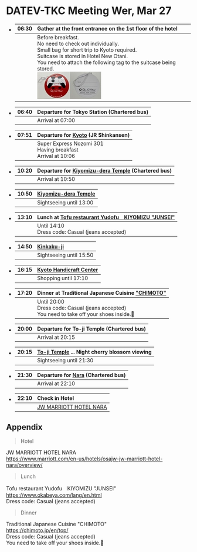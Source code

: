 # DATEV-TKC Meeting Wer, Mar 27

- |06:30|Gather at the front entrance on the 1st floor of the hotel|
  |--:|--|
  ||Before breakfast.<br>No need to check out individually.<br>Small bag for short trip to Kyoto required.<br>Suitcase is stored in Hotel New Otani.<br>You need to attach the following tag to the suitcase being stored.<br>![](./tag.jpeg)|

- |06:40|Departure for Tokyo Station (Chartered bus)|
  |--:|--|
  ||Arrival at 07:00|

- |07:51|Departure for [Kyoto](https://www.google.com/maps/dir/Tokyo+Station,+1+Chome+Marunouchi,+Chiyoda+City,+Tokyo+100-0005/Kyoto+Station,+Higashishiokoji+Kamadonocho,+Shimogyo+Ward,+Kyoto/@35.1874658,136.4460704,8z/data=!3m1!4b1!4m14!4m13!1m5!1m1!1s0x60188bfbd89f700b:0x277c49ba34ed38!2m2!1d139.7671248!2d35.6812362!1m5!1m1!1s0x600108ae918b02ef:0xb61a446e74a21c08!2m2!1d135.7587667!2d34.985849!3e3?authuser=0&hl=en&entry=ttu) (JR Shinkansen)|
  |--:|--|
  ||Super Express Nozomi 301<br>Having breakfast<br>Arrival at 10:06|

- |10:20|Departure for [Kiyomizu-dera Temple](https://www.kiyomizudera.or.jp/en/) (Chartered bus)|
  |--:|--|
  ||Arrival at 10:50|

- |10:50|[Kiyomizu-dera Temple](https://www.kiyomizudera.or.jp/en/)|
  |--:|--|
  ||Sightseeing until 13:00|

- |13:10|Lunch at [Tofu restaurant Yudofu　KIYOMIZU "JUNSEI"](https://www.okabeya.com/lang/en.html)|
  |--:|--|
  ||Until 14:10<br>Dress code: Casual (jeans accepted)|

- |14:50|[Kinkaku-ji](https://www.shokoku-ji.jp/en/kinkakuji/)|
  |--:|--|
  ||Sightseeing until 15:50|

- |16:15|[Kyoto Handicraft Center](https://www.kyotohandicraftcenter.com/?lang=en)|
  |--:|--|
  ||Shopping until 17:10|

- |17:20|Dinner at Traditional Japanese Cuisine ["CHIMOTO"](https://chimoto.jp/en/top/)|
  |--:|--|
  ||Until 20:00<br>Dress code: Casual (jeans accepted)<br>You need to take off your shoes inside.&#x1f45e;|

- |20:00|Departure for To-ji Temple (Chartered bus)|
  |--:|--|
  ||Arrival at 20:15|

- |20:15|[To-ji Temple](https://toji.or.jp/en/index.html) ... Night cherry blossom viewing|
  |--:|--|
  ||Sightseeing until 21:30|

- |21:30|Departure for [Nara](https://www.google.com/maps/dir/T%C5%8D-ji+Temple,+1+Kujocho,+Minami+Ward,+Kyoto,+601-8473/JW+Marriott+Hotel+Nara,+1+Chome-1+Sanjooji,+Nara+630-8013/@34.7753918,134.8195861,9z/data=!4m14!4m13!1m5!1m1!1s0x6001060485fbaa4d:0xd3ee2dd9b0177910!2m2!1d135.747786!2d34.9805982!1m5!1m1!1s0x60013bde91bef4fb:0xb1ba047955ccbffe!2m2!1d135.8052131!2d34.6839565!3e0?authuser=0&hl=en&entry=ttu) (Chartered bus)|
  |--:|--|
  ||Arrival at 22:10|

- |22:10|Check in Hotel|
  |--:|--|
  ||[JW MARRIOTT HOTEL NARA](https://www.marriott.com/en-us/hotels/osajw-jw-marriott-hotel-nara/overview/)|

## Appendix

> Hotel

JW MARRIOTT HOTEL NARA  
https://www.marriott.com/en-us/hotels/osajw-jw-marriott-hotel-nara/overview/

> Lunch

Tofu restaurant Yudofu　KIYOMIZU "JUNSEI"  
https://www.okabeya.com/lang/en.html  
Dress code: Casual (jeans accepted)

> Dinner

Traditional Japanese Cuisine "CHIMOTO"  
https://chimoto.jp/en/top/  
Dress code: Casual (jeans accepted)  
You need to take off your shoes inside.&#x1f45e;
